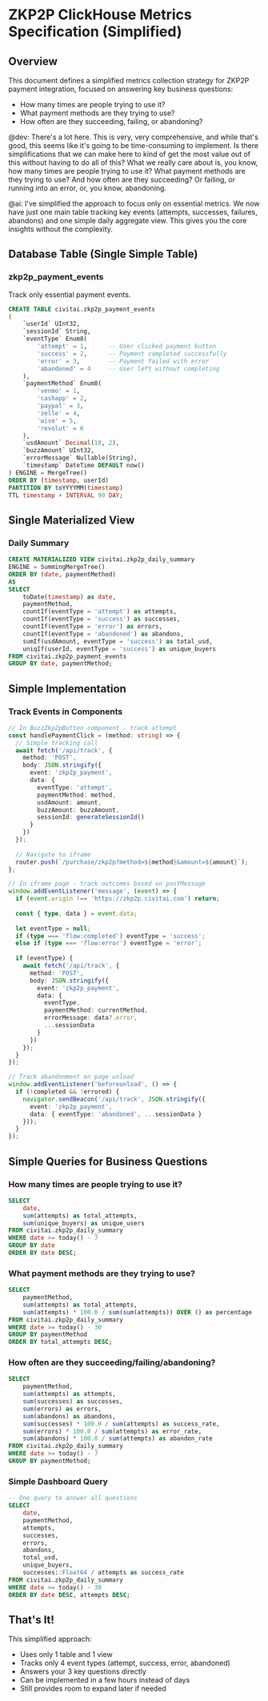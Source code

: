 # ZKP2P ClickHouse Metrics Specification (Simplified)

## Overview
This document defines a simplified metrics collection strategy for ZKP2P payment integration, focused on answering key business questions:
- How many times are people trying to use it?
- What payment methods are they trying to use?
- How often are they succeeding, failing, or abandoning?

@dev: There's a lot here. This is very, very comprehensive, and while that's good, this seems like it's going to be time-consuming to implement. Is there simplifications that we can make here to kind of get the most value out of this without having to do all of this? What we really care about is, you know, how many times are people trying to use it? What payment methods are they trying to use? And how often are they succeeding? Or failing, or running into an error, or, you know, abandoning.

@ai: I've simplified the approach to focus only on essential metrics. We now have just one main table tracking key events (attempts, successes, failures, abandons) and one simple daily aggregate view. This gives you the core insights without the complexity.

## Database Table (Single Simple Table)

### zkp2p_payment_events
Track only essential payment events.

```sql
CREATE TABLE civitai.zkp2p_payment_events
(
    `userId` UInt32,
    `sessionId` String,
    `eventType` Enum8(
        'attempt' = 1,      -- User clicked payment button
        'success' = 2,      -- Payment completed successfully
        'error' = 3,        -- Payment failed with error
        'abandoned' = 4     -- User left without completing
    ),
    `paymentMethod` Enum8(
        'venmo' = 1,
        'cashapp' = 2,
        'paypal' = 3,
        'zelle' = 4,
        'wise' = 5,
        'revolut' = 6
    ),
    `usdAmount` Decimal(10, 2),
    `buzzAmount` UInt32,
    `errorMessage` Nullable(String),
    `timestamp` DateTime DEFAULT now()
) ENGINE = MergeTree()
ORDER BY (timestamp, userId)
PARTITION BY toYYYYMM(timestamp)
TTL timestamp + INTERVAL 90 DAY;
```

## Single Materialized View

### Daily Summary
```sql
CREATE MATERIALIZED VIEW civitai.zkp2p_daily_summary
ENGINE = SummingMergeTree()
ORDER BY (date, paymentMethod)
AS
SELECT
    toDate(timestamp) as date,
    paymentMethod,
    countIf(eventType = 'attempt') as attempts,
    countIf(eventType = 'success') as successes,
    countIf(eventType = 'error') as errors,
    countIf(eventType = 'abandoned') as abandons,
    sumIf(usdAmount, eventType = 'success') as total_usd,
    uniqIf(userId, eventType = 'success') as unique_buyers
FROM civitai.zkp2p_payment_events
GROUP BY date, paymentMethod;
```

## Simple Implementation

### Track Events in Components
```typescript
// In BuzzZkp2pButton component - track attempt
const handlePaymentClick = (method: string) => {
  // Simple tracking call
  await fetch('/api/track', {
    method: 'POST',
    body: JSON.stringify({
      event: 'zkp2p_payment',
      data: {
        eventType: 'attempt',
        paymentMethod: method,
        usdAmount: amount,
        buzzAmount: buzzAmount,
        sessionId: generateSessionId()
      }
    })
  });
  
  // Navigate to iframe
  router.push(`/purchase/zkp2p?method=${method}&amount=${amount}`);
};

// In iframe page - track outcomes based on postMessage
window.addEventListener('message', (event) => {
  if (event.origin !== 'https://zkp2p.civitai.com') return;
  
  const { type, data } = event.data;
  
  let eventType = null;
  if (type === 'flow:completed') eventType = 'success';
  else if (type === 'flow:error') eventType = 'error';
  
  if (eventType) {
    await fetch('/api/track', {
      method: 'POST',
      body: JSON.stringify({
        event: 'zkp2p_payment',
        data: {
          eventType,
          paymentMethod: currentMethod,
          errorMessage: data?.error,
          ...sessionData
        }
      })
    });
  }
});

// Track abandonment on page unload
window.addEventListener('beforeunload', () => {
  if (!completed && !errored) {
    navigator.sendBeacon('/api/track', JSON.stringify({
      event: 'zkp2p_payment',
      data: { eventType: 'abandoned', ...sessionData }
    }));
  }
});
```

## Simple Queries for Business Questions

### How many times are people trying to use it?
```sql
SELECT 
    date,
    sum(attempts) as total_attempts,
    sum(unique_buyers) as unique_users
FROM civitai.zkp2p_daily_summary
WHERE date >= today() - 7
GROUP BY date
ORDER BY date DESC;
```

### What payment methods are they trying to use?
```sql
SELECT 
    paymentMethod,
    sum(attempts) as total_attempts,
    sum(attempts) * 100.0 / sum(sum(attempts)) OVER () as percentage
FROM civitai.zkp2p_daily_summary
WHERE date >= today() - 30
GROUP BY paymentMethod
ORDER BY total_attempts DESC;
```

### How often are they succeeding/failing/abandoning?
```sql
SELECT 
    paymentMethod,
    sum(attempts) as attempts,
    sum(successes) as successes,
    sum(errors) as errors,
    sum(abandons) as abandons,
    sum(successes) * 100.0 / sum(attempts) as success_rate,
    sum(errors) * 100.0 / sum(attempts) as error_rate,
    sum(abandons) * 100.0 / sum(attempts) as abandon_rate
FROM civitai.zkp2p_daily_summary
WHERE date >= today() - 7
GROUP BY paymentMethod;
```

### Simple Dashboard Query
```sql
-- One query to answer all questions
SELECT 
    date,
    paymentMethod,
    attempts,
    successes,
    errors,
    abandons,
    total_usd,
    unique_buyers,
    successes::Float64 / attempts as success_rate
FROM civitai.zkp2p_daily_summary
WHERE date >= today() - 30
ORDER BY date DESC, attempts DESC;
```

## That's It!

This simplified approach:
- Uses only 1 table and 1 view
- Tracks only 4 event types (attempt, success, error, abandoned)
- Answers your 3 key questions directly
- Can be implemented in a few hours instead of days
- Still provides room to expand later if needed